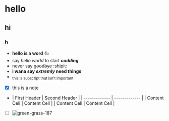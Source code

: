 # hello
## hi
### h
- **hello is a word** :+1:
- say *hello world* to start ***codding***
  <picture>
  <source media= "(preders-colour-scheme: dark)" srcset="https://yandex.ru/images/search?family=yes&from=tabbar&img_url=https%3A%2F%2Fwww.fonstola.ru%2Fimages%2F201708%2Ffonstola.ru_270934.jpg&lr=235&pos=0&rpt=simage&text=image">
  </picture>
- never say ~~goodbye~~ :shipit:
- **i wana say _extremly_ need things** 
- <sub> this is subscript that isn't important</sub>
- [x] this is a note
- | First Header  | Second Header |
| ------------- | ------------- |
| Content Cell  | Content Cell  |
| Content Cell  | Content Cell  |
- [ ] ![green-grass-187](https://github.com/user-attachments/assets/e8729443-18e1-4a51-89e4-444974765eb9)
